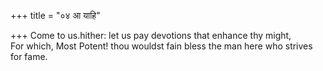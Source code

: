 +++
title = "०४ आ याहि"

+++
Come to us.hither: let us pay devotions that enhance thy might,  
     For which, Most Potent! thou wouldst fain bless the man here who strives for fame.